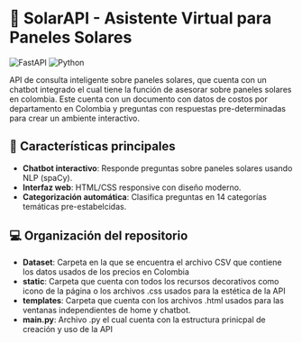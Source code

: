 # 🚀 SolarAPI - Asistente Virtual para Paneles Solares

![FastAPI](https://img.shields.io/badge/FastAPI-005571?style=for-the-badge&logo=fastapi)
![Python](https://img.shields.io/badge/Python-3.9%2B-blue?style=for-the-badge&logo=python)

API de consulta inteligente sobre paneles solares, que cuenta con un chatbot integrado el cual tiene la función de asesorar sobre paneles solares en colombia. Este cuenta con un documento con datos de costos por departamento en Colombia y preguntas con respuestas pre-determinadas para crear un ambiente interactivo.

## 📌 Características principales

- **Chatbot interactivo**: Responde preguntas sobre paneles solares usando NLP (spaCy).
- **Interfaz web**: HTML/CSS responsive con diseño moderno.
- **Categorización automática**: Clasifica preguntas en 14 categorías temáticas pre-estabelcidas.

## 💻 Organización del repositorio
- **Dataset**: Carpeta en la que se encuentra el archivo CSV que contiene los datos usados de los precios en Colombia
- **static**: Carpeta que cuenta con todos los recursos decorativos como icono de la página o los archivos .css usados para la estética de la API
- **templates**: Carpeta que cuenta con los archivos .html usados para las ventanas independientes de home y chatbot.
- **main.py**: Archivo .py el cual cuenta con la estructura prinicpal de creación y uso de la API